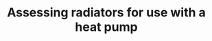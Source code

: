 ---
layout: link
link_url: https://www.heatgeek.com/do-i-need-to-upgrade-my-radiators-for-a-heat-pump/
title: Assessing radiators for use with a heat pump
source: HeatGeek 
card: Replace your boiler with a heat pump
card_number: 46
---